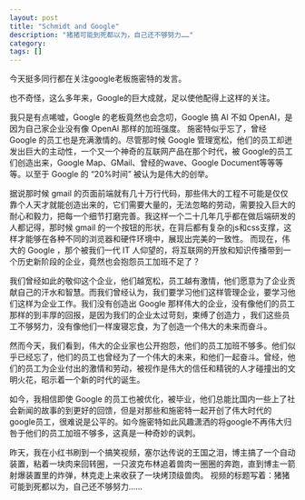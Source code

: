 ```yaml
---
layout: post
title: "Schmidt and Google"
description: "猪猪可能到死都以为，自己还不够努力……"
category: 
tags: []
---
```


今天挺多同行都在关注google老板施密特的发言。

也不奇怪，这么多年来，Google的巨大成就，足以使他配得上这样的关注。

我只是有点唏嘘，Google 的老板竟然也会念叨，Google 搞 AI 不如 OpenAI，是因为自己家企业没有像 OpenAI 那样的加班强度。
施密特似乎忘了，曾经 Google 的员工也是充满激情的。尽管那时候 Google 管理宽松，他们的员工却迸发出巨大的主动性，一个又一个神奇的互联网产品在那个时代，被 Google的员工们创造出来，Google Map、GMail、曾经的wave、Google Document等等等等。以至于 Google 的 “20%时间” 被认为是伟大的创举。

据说那时候 gmail 的页面前端就有几十万行代码，那些伟大的工程不可能是仅仅靠个人天才就能创造出来的，它们需要大量的，无法忽略的劳动，需要投入巨大的耐心和毅力，把每一个细节打磨完善。我这样一个二十几年几乎都在做后端研发的人都记得，那时候 gmail 的一个按钮的形状，在背后都有复杂的js和css支撑，这样才能够在各种不同的浏览器和硬件环境中，展现出完美的一致性。
而现在，伟大的 Google ，那个被我们一代 IT 人仰望的，将互联网的开放和知识传播带到一个历史新阶段的企业，竟然也会抱怨员工加班不足了？

我们曾经如此的敬仰这个企业，他们越宽松，员工越有激情，他们愿意为了企业贡献自己的汗水和智慧。而我们曾经认为，我们要学习他们这样管理企业，要学习他们这样为企业工作。我们没有创造出 Google 那样伟大的企业，没有像他们的员工那样的到丰厚的回报，是因为我们的企业太过苛刻，束缚了创造力 ，我们这些员工不够努力，没有像他们一样废寝忘食，为了创造一个伟大的未来而奋斗。

然而今天，我们看到，伟大的企业家也公开抱怨，他们的员工加班不够多。他们似乎已经忘了，他们的员工也曾经为了一个伟大的未来，和他们一起奋斗。曾经，他们的员工为企业付出的激情和劳动，被视作是伟大的信任和精锐的人才碰撞出的文明火花，昭示着一个新的时代的诞生。

如今，我相信即使 Google 的员工也被优化，被毕业，他们总能比国内一些上了社会新闻的故事的到更好的回馈，但是对那些和施密特一起开创了伟大时代的google员工，很难说是公平的。如今施密特如此风趣潇洒的将google不再伟大归咎于他们的员工加班不够多，这真是一种奇妙的讽刺。

昨天，我在小红书刷到一个搞笑视频，塞尔达传说的王国之泪，博主搞了一个自动装置，粘着一块肉来回转圈，一只波克布林追着兽肉一圈圈的奔跑，直到博主一箭射爆装置里的炸弹，林克走上来收获了一块烤顶级兽肉。
视频的标题写着：猪猪可能到死都以为，自己还不够努力……